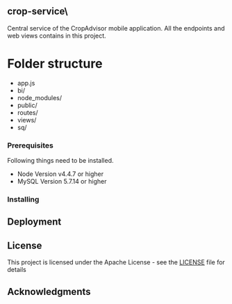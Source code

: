 ## crop-service\ 
Central service of the CropAdvisor mobile application. All the endpoints and web views contains in this project.

# Folder structure
* app.js
* bi/
* node_modules/
* public/
* routes/
* views/
* sq/

### Prerequisites

Following things need to be installed.
 * Node Version v4.4.7 or higher
 * MySQL Version 5.7.14 or higher

### Installing



## Deployment


## License

This project is licensed under the Apache License - see the [LICENSE](LICENSE.md) file for details

## Acknowledgments


 
 
 
 
